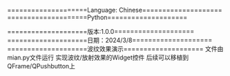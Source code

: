 ====================Language: Chinese====================
====================Python====================

====================版本:1.0.0====================
====================日期：2024/3/8====================
====================波纹效果演示====================
文件由mian.py文件运行 实现波纹/放射效果的Widget控件
后续可以移植到QFrame/QPushbutton上
